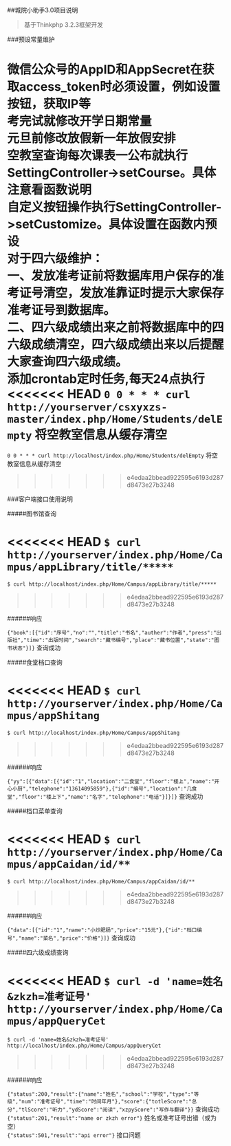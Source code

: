 ##城院小助手3.0项目说明
>基于Thinkphp 3.2.3框架开发

###预设常量维护

微信公众号的AppID和AppSecret在获取access_token时必须设置，例如设置按钮，获取IP等  
考完试就修改开学日期常量  
元旦前修改放假新一年放假安排  
空教室查询每次课表一公布就执行SettingController->setCourse。具体注意看函数说明  
自定义按钮操作执行SettingController->setCustomize。具体设置在函数内预设  
对于四六级维护：  
一、发放准考证前将数据库用户保存的准考证号清空，发放准靠证时提示大家保存准考证号到数据库。  
二、四六级成绩出来之前将数据库中的四六级成绩清空，四六级成绩出来以后提醒大家查询四六级成绩。  
添加crontab定时任务,每天24点执行  
<<<<<<< HEAD
`0 0 * * * curl http://yourserver/csxyxzs-master/index.php/Home/Students/delEmpty`  将空教室信息从缓存清空
=======
`0 0 * * * curl http://localhost/index.php/Home/Students/delEmpty`  将空教室信息从缓存清空
>>>>>>> e4edaa2bbead922595e6193d287d8473e27b3248

###客户端接口使用说明

#####图书馆查询

<<<<<<< HEAD
`$ curl http://yourserver/index.php/Home/Campus/appLibrary/title/*****`  
=======
`$ curl http://localhost/index.php/Home/Campus/appLibrary/title/*****`  
>>>>>>> e4edaa2bbead922595e6193d287d8473e27b3248

######响应

`{"book":[{"id":"序号","no":"","title":"书名","auther":"作者","press":"出版社","time":"出版时间","search":"藏书编号","place":"藏书位置","state":"图书状态"}]}`  查询成功

#####食堂档口查询

<<<<<<< HEAD
`$ curl http://yourserver/index.php/Home/Campus/appShitang`
=======
`$ curl http://localhost/index.php/Home/Campus/appShitang`
>>>>>>> e4edaa2bbead922595e6193d287d8473e27b3248

######响应

`{"yy":[{"data":[{"id":"1","location":"二食堂","floor":"楼上","name":"开心小厨","telephone":"13614095859"},{"id":"编号","location":"几食堂","floor":"楼上下","name":"名字","telephone":"电话"}]}]}`  查询成功

#####档口菜单查询

<<<<<<< HEAD
`$ curl http://yourserver/index.php/Home/Campus/appCaidan/id/**`
=======
`$ curl http://localhost/index.php/Home/Campus/appCaidan/id/**`
>>>>>>> e4edaa2bbead922595e6193d287d8473e27b3248

######响应

`{"data":[{"id":"1","name":"小炒肥肠","price":"15元"},{"id":"档口编号","name":"菜名","price":"价格"}]}`  查询成功

#####四六级成绩查询

<<<<<<< HEAD
`$ curl -d 'name=姓名&zkzh=准考证号' http://yourserver/index.php/Home/Campus/appQueryCet`
=======
`$ curl -d 'name=姓名&zkzh=准考证号' http://localhost/index.php/Home/Campus/appQueryCet`
>>>>>>> e4edaa2bbead922595e6193d287d8473e27b3248

######响应

`{"status":200,"result":{"name":"姓名","school":"学校","type":"等级","num":"准考证号","time":"时间年月"},"score":{"totleScore":"总分","tlScore":"听力","ydScore":"阅读","xzpyScore":"写作与翻译"}}`  查询成功  
`{"status":201,"result":"name or zkzh error"}`  姓名或准考证号出错（或为空）  
`{"status":501,"result":"api error"}`  接口问题
